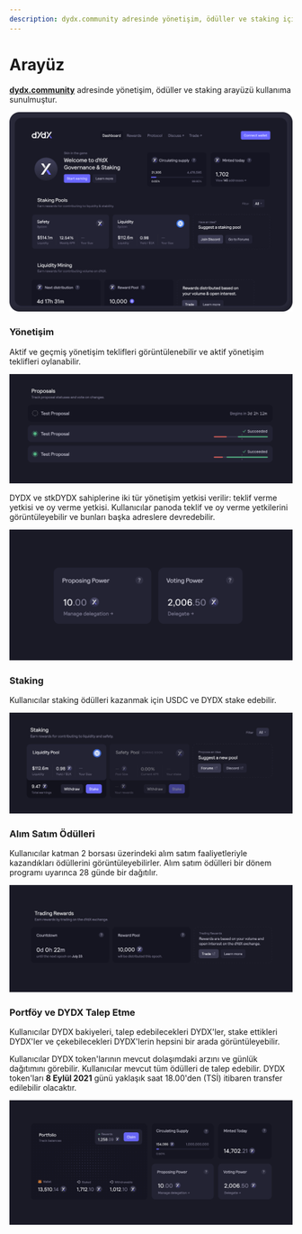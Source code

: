 ```yaml
---
description: dydx.community adresinde yönetişim, ödüller ve staking için ana sayfa
---
```


# Arayüz

[**dydx.community**](https://dydx.community) adresinde yönetişim, ödüller ve staking arayüzü kullanıma sunulmuştur.

![Ödülleri kazanın ve talep edin, veya teklifler için oy kullanın](<../.gitbook/assets/image (73).png>)

### Yönetişim

Aktif ve geçmiş yönetişim teklifleri görüntülenebilir ve aktif yönetişim teklifleri oylanabilir.

![Teklif durumunu izleyin ve değişiklikler için oy kullanın](<../.gitbook/assets/image (13).png>)

DYDX ve stkDYDX sahiplerine iki tür yönetişim yetkisi verilir: teklif verme yetkisi ve oy verme yetkisi. Kullanıcılar panoda teklif ve oy verme yetkilerini görüntüleyebilir ve bunları başka adreslere devredebilir.

![Teklif ve oy yetkilerinizi delege edin](<../.gitbook/assets/image (14).png>)

### Staking

Kullanıcılar staking ödülleri kazanmak için USDC ve DYDX stake edebilir.

![Ödül kazanmak için fon stake edin](<../.gitbook/assets/image (15).png>)

### Alım Satım Ödülleri

Kullanıcılar katman 2 borsası üzerindeki alım satım faaliyetleriyle kazandıkları ödüllerini görüntüleyebilirler. Alım satım ödülleri bir dönem programı uyarınca 28 günde bir dağıtılır.

![Ödül kazanmak için alım satım yapın](<../.gitbook/assets/image (17).png>)

### Portföy ve DYDX Talep Etme

Kullanıcılar DYDX bakiyeleri, talep edebilecekleri DYDX'ler, stake ettikleri DYDX'ler ve çekebilecekleri DYDX'lerin hepsini bir arada görüntüleyebilir.

Kullanıcılar DYDX token'larının mevcut dolaşımdaki arzını ve günlük dağıtımını görebilir. Kullanıcılar mevcut tüm ödülleri de talep edebilir. DYDX token'ları **8 Eylül 2021** günü yaklaşık saat 18.00'den (TSİ) itibaren transfer edilebilir olacaktır.

![Ödüllerinizi talep edin](<../.gitbook/assets/image (16).png>)
